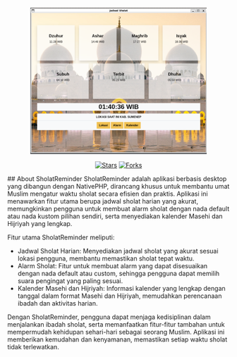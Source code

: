 <p align="center"><a href="https:ahmadmuzayyin.my.id" target="_blank"><img src="/public/example.png" width="400" alt="Laravel Logo"></a></p>

<p align="center">
<a href="https://github.com/AhmadMuzayyin/sholat-reminder/stargazers" target="_blank"><img src="https://img.shields.io/github/stars/AhmadMuzayyin/sholat-reminder" alt="Stars" /></a>
<a href="https://github.com/AhmadMuzayyin/sholat-reminder/network/members" target="_blank"><img src="https://img.shields.io/github/forks/AhmadMuzayyin/sholat-reminder" alt="Forks" /></a>
</p>
## About SholatReminder
SholatReminder adalah aplikasi berbasis desktop yang dibangun dengan NativePHP, dirancang khusus untuk membantu umat Muslim mengatur waktu sholat secara efisien dan praktis. Aplikasi ini menawarkan fitur utama berupa jadwal sholat harian yang akurat, memungkinkan pengguna untuk membuat alarm sholat dengan nada default atau nada kustom pilihan sendiri, serta menyediakan kalender Masehi dan Hijriyah yang lengkap.

Fitur utama SholatReminder meliputi:
- Jadwal Sholat Harian: Menyediakan jadwal sholat yang akurat sesuai lokasi pengguna, membantu memastikan sholat tepat waktu.
- Alarm Sholat: Fitur untuk membuat alarm yang dapat disesuaikan dengan nada default atau custom, sehingga pengguna dapat memilih suara pengingat yang paling sesuai.
- Kalender Masehi dan Hijriyah: Informasi kalender yang lengkap dengan tanggal dalam format Masehi dan Hijriyah, memudahkan perencanaan ibadah dan aktivitas harian.

Dengan SholatReminder, pengguna dapat menjaga kedisiplinan dalam menjalankan ibadah sholat, serta memanfaatkan fitur-fitur tambahan untuk mempermudah kehidupan sehari-hari sebagai seorang Muslim. Aplikasi ini memberikan kemudahan dan kenyamanan, memastikan setiap waktu sholat tidak terlewatkan.
